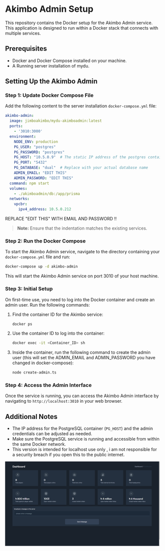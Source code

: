 
# Akimbo Admin Setup

This repository contains the Docker setup for the Akimbo Admin service. This application is designed to run within a Docker stack that connects with multiple services.

## Prerequisites

- Docker and Docker Compose installed on your machine.
- A Running server installation of mydu.

## Setting Up the Akimbo Admin

### Step 1: Update Docker Compose File

Add the following content to the server installation `docker-compose.yml` file:


```yaml
akimbo-admin:
  image: jimboakimbo/mydu-akimboadmin:latest
  ports:
    - '3010:3000'
  environment:
    NODE_ENV: production
    PG_USER: "postgres"
    PG_PASSWORD: "postgres"
    PG_HOST: "10.5.0.9"  # The static IP address of the postgres container
    PG_PORT: "5432"
    PG_DATABASE: "dual"  # Replace with your actual database name
    ADMIN_EMAIL: "EDIT THIS"
    ADMIN_PASSWORD: "EDIT THIS"
  command: npm start
  volumes:
    - ./akimboadmin/db:/app/prisma 
  networks:
    vpcbr:
      ipv4_address: 10.5.0.212
```
REPLACE "EDIT THIS" WITH EMAIL AND PASSWORD !!
> **Note:** Ensure that the indentation matches the existing services.
### Step 2: Run the Docker Compose

To start the Akimbo Admin service, navigate to the directory containing your `docker-compose.yml` file and run:

```bash
docker-compose up -d akimbo-admin
```

This will start the Akimbo Admin service on port 3010 of your host machine.

### Step 3: Initial Setup

On first-time use, you need to log into the Docker container and create an admin user. Run the following commands:

1. Find the container ID for the Akimbo service:

   ```bash
   docker ps
   ```

2. Use the container ID to log into the container:

   ```bash
   docker exec -it <Container_ID> sh
   ```

3. Inside the container, run the following command to create the admin user (this will set the ADMIN_EMAIL and ADMIN_PASSWORD you have changed in docker-compose):

   ```bash
   node create-admin.ts
   ```

### Step 4: Access the Admin Interface

Once the service is running, you can access the Akimbo Admin interface by navigating to `http://localhost:3010` in your web browser.

## Additional Notes

- The IP address for the PostgreSQL container (`PG_HOST`) and the admin credentials can be adjusted as needed.
- Make sure the PostgreSQL service is running and accessible from within the same Docker network.
- This version is intended for localhost use only , i am not responsible for a security breach if you open this to the public internet. 

![Project Logo](https://github.com/jimmybutzen/mydu-AkimboDasboard/blob/main/images/dashboard.PNG)
